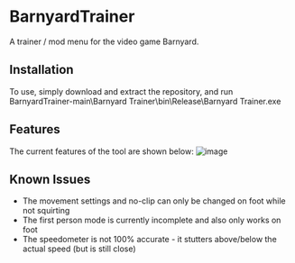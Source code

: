 # BarnyardTrainer
 A trainer / mod menu for the video game Barnyard.

## Installation
To use, simply download and extract the repository, and run BarnyardTrainer-main\Barnyard Trainer\bin\Release\Barnyard Trainer.exe

## Features
The current features of the tool are shown below:
![image](https://user-images.githubusercontent.com/80194912/210333690-dfe8cd62-b1e0-4a91-a270-8f82bdfa3510.png)

## Known Issues
+ The movement settings and no-clip can only be changed on foot while not squirting
+ The first person mode is currently incomplete and also only works on foot
+ The speedometer is not 100% accurate - it stutters above/below the actual speed (but is still close)
